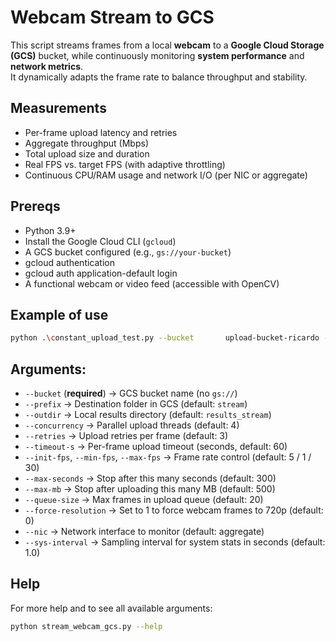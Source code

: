 # Webcam Stream to GCS

This script streams frames from a local **webcam** to a **Google Cloud Storage (GCS)** bucket, while continuously monitoring **system performance** and **network metrics**.  
It dynamically adapts the frame rate to balance throughput and stability.

## Measurements
- Per-frame upload latency and retries
- Aggregate throughput (Mbps)
- Total upload size and duration
- Real FPS vs. target FPS (with adaptive throttling)
- Continuous CPU/RAM usage and network I/O (per NIC or aggregate)

## Prereqs
- Python 3.9+
- Install the Google Cloud CLI (`gcloud`)
- A GCS bucket configured (e.g., `gs://your-bucket`)
- gcloud authentication
- gcloud auth application-default login
- A functional webcam or video feed (accessible with OpenCV)

## Example of use
```bash
python .\constant_upload_test.py --bucket       upload-bucket-ricardo --prefix stream_test/ --outdir ".\outputs\stream_res" --max-seconds 25 --max-fps 300 --init-fps 30

```
## Arguments:
- `--bucket` (**required**) → GCS bucket name (no `gs://`)
- `--prefix` → Destination folder in GCS (default: `stream`)
- `--outdir` → Local results directory (default: `results_stream`)
- `--concurrency` → Parallel upload threads (default: 4)
- `--retries` → Upload retries per frame (default: 3)
- `--timeout-s` → Per-frame upload timeout (seconds, default: 60)
- `--init-fps`, `--min-fps`, `--max-fps` → Frame rate control (default: 5 / 1 / 30)
- `--max-seconds` → Stop after this many seconds (default: 300)
- `--max-mb` → Stop after uploading this many MB (default: 500)
- `--queue-size` → Max frames in upload queue (default: 20)
- `--force-resolution` → Set to 1 to force webcam frames to 720p (default: 0)
- `--nic` → Network interface to monitor (default: aggregate)
- `--sys-interval` → Sampling interval for system stats in seconds (default: 1.0)

## Help
For more help and to see all available arguments:
```bash
python stream_webcam_gcs.py --help
```